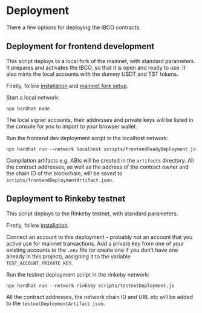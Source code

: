 # Deployment
There a few options for deploying the IBCO contracts.
## Deployment for frontend development
This script deploys to a local fork of the mainnet, with standard parameters. It prepares and activates the IBCO, so that it is open and ready to use. It also mints the local accounts with the dummy USDT and TST tokens.

Firstly, follow [installation](../../README.md#installation) and [mainnet fork setup](../../README.md#mainnet-fork-setup).

Start a local network:
```
npx hardhat node
```
The local signer accounts, their addresses and private keys will be listed in the console for you to import to your browser wallet.

Run the frontend dev deployment script in the localhost network:
```
npx hardhat run --network localhost scripts/frontendReadyDeployment.js
```
Compilation artifacts e.g. ABIs will be created in the `artifacts` directory. All the contract addresses, as well as the address of the contract owner and the chain ID of the blockchain, will be saved to `scripts/frontendDeploymentArtifact.json`.


## Deployment to Rinkeby testnet
This script deploys to the Rinkeby testnet, with standard parameters.

Firstly, follow [installation](../../README.md#installation).

Connect an account to this deployment - probably not an account that you active use for mainnet transactions. Add a private key from one of your existing accounts to the `.env` file (or create one if you don't have one already in this project), assigning it to the variable `TEST_ACCOUNT_PRIVATE_KEY`.

Run the testnet deployment script in the rinkeby network:
```
npx hardhat run --network rinkeby scripts/testnetDeployment.js
```
All the contract addresses, the network chain ID and URL etc will be added to the `testnetDeploymentArtifact.json`.